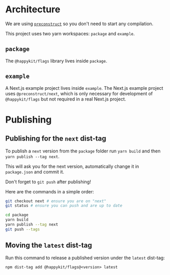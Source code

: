 # Architecture

We are using [`preconstruct`](https://preconstruct.tools/) so you don't need to start any compilation.

This project uses two yarn workspaces: `package` and `example`.

## `package`

The `@happykit/flags` library lives inside `package`.

## `example`

A Next.js example project lives inside `example`. The Next.js example project uses `@preconstruct/next`, which is only necessary for development of `@happykit/flags` but not required in a real Next.js project.

# Publishing

## Publishing for the `next` dist-tag

To publish a `next` version from the `package` folder run `yarn build` and then `yarn publish --tag next`.

This will ask you for the next version, automatically change it in `package.json` and commit it.

Don't forget to `git push` after publishing!

Here are the commands in a simple order:

```bash
git checkout next # ensure you are on "next"
git status # ensure you can push and are up to date

cd package
yarn build
yarn publish --tag next
git push --tags
```

## Moving the `latest` dist-tag

Run this command to release a published version under the `latest` dist-tag:

```
npm dist-tag add @happykit/flags@<version> latest
```
